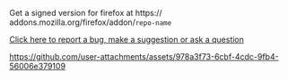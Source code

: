 Get a signed version for firefox at https:// addons.mozilla.org/firefox/addon/`repo-name`

[Click here to report a bug, make a suggestion or ask a question](https://github.com/igorlogius/igorlogius/issues/new/choose)

https://github.com/user-attachments/assets/978a3f73-6cbf-4cdc-9fb4-56006e379109
